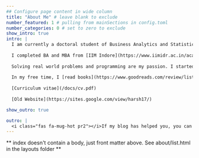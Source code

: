 ```yaml
---
## Configure page content in wide column
title: "About Me" # leave blank to exclude
number_featured: 1 # pulling from mainSections in config.toml
number_categories: 0 # set to zero to exclude
show_intro: true
intro: |
  I am currently a doctoral student of Business Analytics and Statistics at the Haslam College of Business, [University of Tennessee](https://haslam.utk.edu/business-analytics-statistics) under supervision of [Prof Sean Willems](https://seanwillems.com). 
  
  I completed BA and MBA from [IIM Indore](https://www.iimidr.ac.in/academic-programmes/five-year-integrated-programme-in-management-ipm/) in April 2021. I was an [ERASMUS+](https://ec.europa.eu/programmes/erasmus-plus/node_en) exchange student at the [University of Latvia](https://www.lu.lv/en/) between Feb-Jun 2019. I completed my schooling at [Sainik School Tilaiya](https://www.sainikschooltilaiya.org) in 2016.
  
  Solving real world problems and programming are my passion. I started coding in C++ and have light exposures to Java, C, SQL, HTML and Python. R, these days, happens to be my go-to language. Apart from mathematics and statistics, I am also fond of philosophy, political economics and sociology.
  
  In my free time, I [read books](https://www.goodreads.com/review/list/66858367-harshvardhan?shelf=%23ALL%23), participate in adventure sports and lift my spirits with Calvin and Hobbes. I like Bollywood music and my playlist of [Classical Hindi Music](https://open.spotify.com/playlist/2n6mpS4UvR3bXIpF1mrTFX?si=1ff29dd310e44d8f) is popular on Spotify.
  
  [Curriculum vitae](/docs/cv.pdf)
  
  [Old Website](https://sites.google.com/view/harsh17/)

show_outro: true

outro: |
  <i class="fas fa-mug-hot pr2"></i>If my blog has helped you, you can [buy me a coffee](https://ko-fi.com/harsh17)!
---
```


** index doesn't contain a body, just front matter above.
See about/list.html in the layouts folder **
